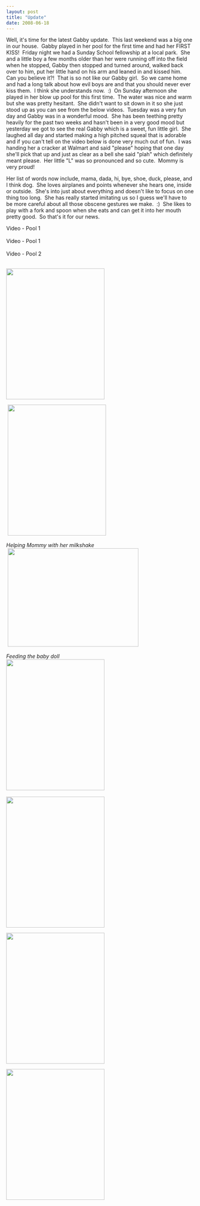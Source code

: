 ```yaml
---
layout: post
title: "Update"
date: 2008-06-18
---
```


<p>Well, it's time for the latest Gabby update.  This last weekend was a big one in our house.  Gabby played in her pool for the first time and had her FIRST KISS!  Friday night we had a Sunday School fellowship at a local park.  She and a little boy a few months older than her were running off into the field when he stopped, Gabby then stopped and turned around, walked back over to him, put her little hand on his arm and leaned in and kissed him.  Can you believe it?!  That is so not like our Gabby girl.  So we came home and had a long talk about how evil boys are and that you should never ever kiss them.  I think she understands now.  :)  On Sunday afternoon she played in her blow up pool for this first time.  The water was nice and warm but she was pretty hesitant.  She didn't want to sit down in it so she just stood up as you can see from the below videos.  Tuesday was a very fun day and Gabby was in a wonderful mood.  She has been teething pretty heavily for the past two weeks and hasn't been in a very good mood but yesterday we got to see the real Gabby which is a sweet, fun little girl.  She laughed all day and started making a high pitched squeal that is adorable and if you can't tell on the video below is done very much out of fun.  I was handing her a cracker at Walmart and said "please" hoping that one day she'll pick that up and just as clear as a bell she said "plah" which definitely meant please.  Her little "L" was so pronounced and so cute.  Mommy is very proud!</p>
<p>Her list of words now include, mama, dada, hi, bye, shoe, duck, please, and I think dog.  She loves airplanes and points whenever she hears one, inside or outside.  She's into just about everything and doesn't like to focus on one thing too long.  She has really started imitating us so I guess we'll have to be more careful about all those obscene gestures we make.  :)  She likes to play with a fork and spoon when she eats and can get it into her mouth pretty good.  So that's it for our news.</p>
<div id="bed">Video - Pool 1</div>
<script type="text/javascript"> var so = new SWFObject("http://i170.photobucket.com/player.swf?file=http://vid170.photobucket.com/albums/u252/mjpalad/GabbyOnBed-2.flv", "bed", "430", "389", "8", "#EDEBDA"); so.write("bed"); </script>
<br/>
<div id="pool1">Video - Pool 1</div>
<script type="text/javascript"> var so = new SWFObject("http://i170.photobucket.com/player.swf?file=http://vid170.photobucket.com/albums/u252/mjpalad/P1030087.flv", "pool1", "430", "389", "8", "#EDEBDA"); so.write("pool1"); </script>
<br/>
<div id="pool2">Video - Pool 2</div>
<script type="text/javascript"> var so = new SWFObject("http://i170.photobucket.com/player.swf?file=http://vid170.photobucket.com/albums/u252/mjpalad/P1030093.flv", "pool2", "430", "389", "8", "#EDEBDA"); so.write("pool2"); </script>
<br/>
<p><img height="350" alt="" src="http://www.thepaladinos.com/Portals/thepaladinos/Blog/Files/1/97/P1030082 (Custom).JPG " width="263"/></p>
<p> <img height="350" alt="" src="http://www.thepaladinos.com/Portals/thepaladinos/Blog/Files/1/97/P1030100 (Custom).JPG " width="263"/></p>
<p><em>Helping Mommy with her milkshake<br/>
</em> <img height="263" alt="" src="http://www.thepaladinos.com/Portals/thepaladinos/Blog/Files/1/97/P1020883 (Custom).JPG " width="350"/></p>
<p><em>Feeding the baby doll<br/>
</em><img height="350" alt="" src="http://www.thepaladinos.com/Portals/thepaladinos/Blog/Files/1/97/P1020900 (Custom).JPG " width="263"/><br/>
<br/>
<img height="350" alt="" src="http://www.thepaladinos.com/Portals/thepaladinos/Blog/Files/1/97/P1020927 (Custom).JPG " width="263"/></p>
<p><img height="350" alt="" src="http://www.thepaladinos.com/Portals/thepaladinos/Blog/Files/1/97/P1020934 (Custom).JPG " width="263"/></p>
<p><img height="350" alt="" src="http://www.thepaladinos.com/Portals/thepaladinos/Blog/Files/1/97/P1020950 (Custom).JPG " width="263"/></p>
